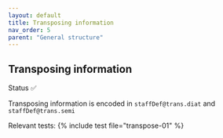 ```yaml
---
layout: default
title: Transposing information
nav_order: 5
parent: "General structure"
---
```


## Transposing information

Status ✅

Transposing information is encoded in `staffDef@trans.diat` and `staffDef@trans.semi`

Relevant tests:
{% include test file="transpose-01" %}